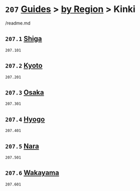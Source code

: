 # `207` [Guides](../../readme.md) > [by Region](../readme.md) > Kinki
/readme.md
## `207.1` [Shiga](shiga/readme.md)
`207.101` [](shiga/)

## `207.2` [Kyoto](kyoto/readme.md)
`207.201` [](kyoto/)

## `207.3` [Osaka](osaka/readme.md)
`207.301` [](osaka/)

## `207.4` [Hyogo](hyogo/readme.md)
`207.401` [](hyogo/)

## `207.5` [Nara](nara/readme.md)
`207.501` [](nara/)

## `207.6` [Wakayama](wakayama/readme.md)
`207.601` [](wakayama/)
